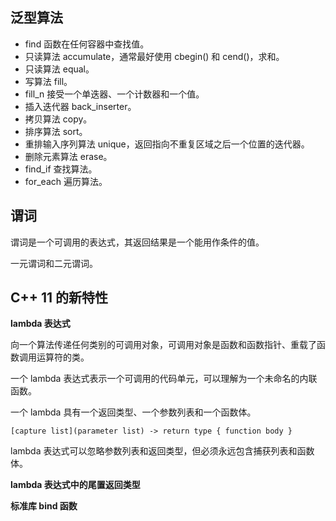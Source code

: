 ## 泛型算法

* find 函数在任何容器中查找值。
* 只读算法 accumulate，通常最好使用 cbegin() 和 cend()，求和。
* 只读算法 equal。
* 写算法 fill。
* fill_n 接受一个单迭器、一个计数器和一个值。
* 插入迭代器 back_inserter。
* 拷贝算法 copy。
* 排序算法 sort。
* 重排输入序列算法 unique，返回指向不重复区域之后一个位置的迭代器。
* 删除元素算法 erase。
* find_if 查找算法。
* for_each 遍历算法。


## 谓词

谓词是一个可调用的表达式，其返回结果是一个能用作条件的值。

一元谓词和二元谓词。

## C++ 11 的新特性

**lambda 表达式**

向一个算法传递任何类别的可调用对象，可调用对象是函数和函数指针、重载了函数调用运算符的类。

一个 lambda 表达式表示一个可调用的代码单元，可以理解为一个未命名的内联函数。

一个 lambda 具有一个返回类型、一个参数列表和一个函数体。

`[capture list](parameter list) -> return type { function body }`

lambda 表达式可以忽略参数列表和返回类型，但必须永远包含捕获列表和函数体。

**lambda 表达式中的尾置返回类型**



**标准库 bind 函数**
